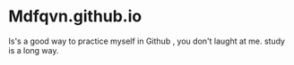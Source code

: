 # Mdfqvn.github.io
Is's a good way to practice myself in Github , you don't laught at me. study is a long way.

